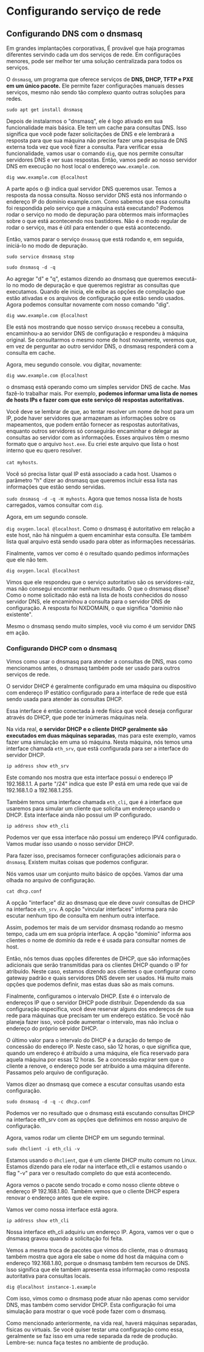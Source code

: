 # Configurando serviço de rede

## Configurando DNS com o dnsmasq

Em grandes implantações corporativas, É provável que haja programas diferentes servindo cada um dos serviços de rede. Em configurações menores, pode ser melhor ter uma solução centralizada para todos os serviços.

O `dnsmasq`, um programa que oferece serviços de **DNS, DHCP, TFTP e PXE em um único pacote.** Ele permite fazer configurações manuais desses serviços, mesmo não sendo tão complexo quanto outras soluções para redes.

`sudo apt get install dnsmasq`

Depois de instalarmos o "dnsmasq", ele é logo ativado em sua funcionalidade mais básica. Ele tem um cache para consultas DNS. Isso significa que você pode fazer solicitações de DNS e ele lembrará a resposta para que sua máquina não precise fazer uma pesquisa de DNS externa toda vez que você fizer a consulta. Para verificar essa funcionalidade, vamos usar o comando `dig`, que nos permite consultar servidores DNS e ver suas respostas. Então, vamos pedir ao nosso servidor DNS em execução no host local o endereço `www.example.com`.

`dig www.example.com @localhost`

A parte após o @ indica qual servidor DNS queremos usar. Temos a resposta da nossa consulta. Nosso servidor DNS está nos informando o endereço IP do domínio example.com. Como sabemos que essa consulta foi respondida pelo serviço que a máquina está executando? Podemos rodar o serviço no modo de depuração para obtermos mais informações sobre o que está acontecendo nos bastidores. Não é o modo regular de rodar o serviço, mas é útil para entender o que está acontecendo.

Então, vamos parar o serviço `dnsmasq` que está rodando e, em seguida, iniciá-lo no modo de depuração.

`sudo service dnsmasq stop`

`sudo dnsmasq -d -q`

Ao agregar "d" e "q", estamos dizendo ao dnsmasq que queremos executá-lo no modo de depuração e que queremos registrar as consultas que executamos. Quando ele inicia, ele exibe as opções de compilação que estão ativadas e os arquivos de configuração que estão sendo usados. Agora podemos consultar novamente com nosso comando "dig".

`dig www.example.com @localhost`

Ele está nos mostrando que nosso serviço `dnsmasq` recebeu a consulta, encaminhou-a ao servidor DNS de configuração e respondeu à máquina original. Se consultarmos o mesmo nome de host novamente, veremos que, em vez de perguntar ao outro servidor DNS, o dnsmasq responderá com a consulta em cache.

Agora, meu segundo console. vou digitar, novamente:

`dig www.example.com @localhost`

o dnsmasq está operando como um simples servidor DNS de cache. Mas fazê-lo trabalhar mais. Por exemplo, **podemos informar uma lista de nomes de hosts IPs e fazer com que este serviço dê respostas autoritativas.**

Você deve se lembrar de que, ao tentar resolver um nome de host para um IP, pode haver servidores que armazenam as informações sobre os mapeamentos, que podem então fornecer as respostas autoritativas, enquanto outros servidores só conseguirão encaminhar e delegar as consultas ao servidor com as informações. Esses arquivos têm o mesmo formato que o arquivo `host.exe`. Eu criei este arquivo que lista o host interno que eu quero resolver.

`cat myhosts`.

Você só precisa listar qual IP está associado a cada host. Usamos o parâmetro "h" dizer ao dnsmasq que queremos incluir essa lista nas informações que estão sendo servidas.

`sudo dnsmasq -d -q -H myhosts`. Agora que temos nossa lista de hosts carregados, vamos consultar com `dig`.

Agora, em um segundo console.

`dig oxygen.local @localhost`. Como o dnsmasq é autoritativo em relação a este host, não há ninguém a quem encaminhar esta consulta. Ele também lista qual arquivo está sendo usado para obter as informações necessárias.

Finalmente, vamos ver como é o resultado quando pedimos informações que ele não tem.

`dig oxygen.local @localhost`

Vimos que ele respondeu que o serviço autoritativo são os servidores-raiz, mas não consegui encontrar nenhum resultado. O que o dnsmasq disse? Como o nome solicitado não está na lista de hosts conhecidos do nosso servidor DNS, ele encaminhou a consulta para o servidor DNS de configuração. A resposta foi NXDOMAIN, o que significa "domínio não existente".

Mesmo o dnsmasq sendo muito simples, você viu como é um servidor DNS em ação.

### Configurando DHCP com o dnsmasq

Vimos como usar o dnsmasq para atender a consultas de DNS, mas como mencionamos antes, o dnsmasq também pode ser usado para outros serviços de rede.

O servidor DHCP é geralmente configurado em uma máquina ou dispositivo com endereço IP estático configurado para a interface de rede que está sendo usada para atender às consultas DHCP.

Essa interface é então conectada à rede física que você deseja configurar através do DHCP, que pode ter inúmeras máquinas nela.

Na vida real, **o servidor DHCP e o cliente DHCP geralmente são executados em duas máquinas separadas**, mas para este exemplo, vamos fazer uma simulação em uma só máquina. Nesta máquina, nós temos uma interface chamada `eth_srv`, que está configurada para ser a interface do servidor DHCP.

`ip address show eth_srv`

Este comando nos mostra que esta interface possui o endereço IP 192.168.1.1. A parte "/24" indica que este IP está em uma rede que vai de 192.168.1.0 a 192.168.1.255.

Também temos uma interface chamada `eth_cli`, que é a interface que usaremos para simular um cliente que solicita um endereço usando o DHCP. Esta interface ainda não possui um IP configurado.

`ip address show eth_cli`

Podemos ver que essa interface não possui um endereço IPV4 configurado. Vamos mudar isso usando o nosso servidor DHCP.

Para fazer isso, precisamos fornecer configurações adicionais para o `dnsmasq`. Existem muitas coisas que podemos configurar.

Nós vamos usar um conjunto muito básico de opções. Vamos dar uma olhada no arquivo de configuração.

`cat dhcp.conf`

A opção "interface" diz ao dnsmasq que ele deve ouvir consultas de DHCP na interface `eth_srv`. A opção "vincular interfaces" informa para não escutar nenhum tipo de consulta em nenhum outra interface.

Assim, podemos ter mais de um servidor dnsmasq rodando ao mesmo tempo, cada um em sua própria interface. A opção "domínio" informa aos clientes o nome de domínio da rede e é usada para consultar nomes de host.

Então, nós temos duas opções diferentes de DHCP, que são informações adicionais que serão transmitidas para os clientes DHCP quando o IP for atribuído. Neste caso, estamos dizendo aos clientes o que configurar como gateway padrão e quais servidores DNS devem ser usados. Há muito mais opções que podemos definir, mas estas duas são as mais comuns.

Finalmente, configuramos o intervalo DHCP. Este é o intervalo de endereços IP que o servidor DHCP pode distribuir. Dependendo da sua configuração específica, você deve reservar alguns dos endereços de sua rede para máquinas que precisam ter um endereço estático. Se você não planeja fazer isso, você pode aumentar o intervalo, mas não inclua o endereço do próprio servidor DHCP.

O último valor para o intervalo do DHCP é a duração do tempo de concessão do endereço IP. Neste caso, são 12 horas, o que significa que, quando um endereço é atribuído a uma máquina, ele fica reservado para aquela máquina por essas 12 horas. Se a concessão expirar sem que o cliente a renove, o endereço pode ser atribuído a uma máquina diferente. Passamos pelo arquivo de configuração.

Vamos dizer ao dnsmasq que comece a escutar consultas usando esta configuração.

`sudo dnsmasq -d -q -c dhcp.conf`

Podemos ver no resultado que o dnsmasq está escutando consultas DHCP na interface eth_srv com as opções que definimos em nosso arquivo de configuração.

Agora, vamos rodar um cliente DHCP em um segundo terminal.

`sudo dhclient -i eth_cli -v`

Estamos usando o `dhclient`, que é um cliente DHCP muito comum no Linux. Estamos dizendo para ele rodar na interface eth_cli e estamos usando o flag "-v" para ver o resultado completo do que está acontecendo.

Agora vemos o pacote sendo trocado e como nosso cliente obteve o endereço IP 192.168.1.80. Também vemos que o cliente DHCP espera renovar o endereço antes que ele expire.

Vamos ver como nossa interface está agora.

`ip address show eth_cli`

Nossa interface eth_cli adquiriu um endereço IP. Agora, vamos ver o que o dnsmasq gravou quando a solicitação foi feita.

Vemos a mesma troca de pacotes que vimos do cliente, mas o dnsmasq também mostra que agora ele sabe o nome dd host da máquina  com o endereço 192.168.1.80, porque o dnsmasq também tem recursos de DNS. Isso significa que ele também apresenta essa informação como resposta autoritativa para consultas locais.

`dig @localhost instance-1.example`

Com isso, vimos como o dnsmasq pode atuar não apenas como servidor DNS, mas também como servidor DHCP. Esta configuração foi uma simulação para mostrar o que você pode fazer com o dnsmasq.

Como mencionado anteriormente, na vida real, haverá máquinas separadas, físicas ou virtuais. Se você quiser testar uma configuração como essa, geralmente se faz isso em uma rede separada da rede de produção. Lembre-se: nunca faça testes no ambiente de produção.
